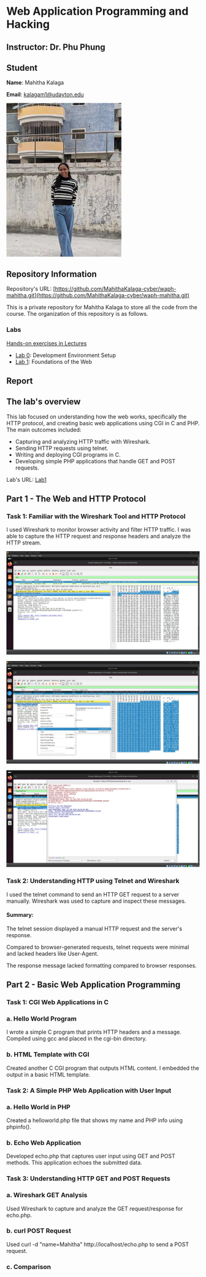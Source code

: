 # Web Application Programming and Hacking

## Instructor: Dr. Phu Phung

## Student

**Name**: Mahitha Kalaga

**Email**: [kalagam1@udayton.edu](kalagam1@udayton.edu)

![Mahitha's headshot](../../images/mahi.jpeg)

## Repository Information

Repository's URL: [https://github.com/MahithaKalaga-cyber/waph-mahitha.git](https://github.com/MahithaKalaga-cyber/waph-mahitha.git)

This is a private repository for Mahitha Kalaga to store all the code from the course. The organization of this repository is as follows.

### Labs

[Hands-on exercises in Lectures](labs)

- [Lab 0](labs/lab0): Development Environment Setup
- [Lab 1](labs/lab1): Foundations of the Web

## Report

## The lab's overview

This lab focused on understanding how the web works, specifically the HTTP protocol, and creating basic web applications using CGI in C and PHP. The main outcomes included:

 - Capturing and analyzing HTTP traffic with Wireshark.
 - Sending HTTP requests using telnet.
 - Writing and deploying CGI programs in C.
 - Developing simple PHP applications that handle GET and POST requests.

Lab's URL: [Lab1](https://github.com/MahithaKalaga-cyber/waph-mahitha/tree/main/labs/lab1)

## Part 1 - The Web and HTTP Protocol

### Task 1: Familiar with the Wireshark Tool and HTTP Protocol

I used Wireshark to monitor browser activity and filter HTTP traffic. I was able to capture the HTTP request and response headers and analyze the HTTP stream.

![Wireshark HTTP requtest for index.html](../../images/1.1.jpeg)

![Following the HTTP stream](../../images/1.2.jpeg)

![HTTP Stream](../../images/1.3.jpeg)

### Task 2: Understanding HTTP using Telnet and Wireshark

I used the telnet command to send an HTTP GET request to a server manually. Wireshark was used to capture and inspect these messages.

#### Summary:

The telnet session displayed a manual HTTP request and the server's response.

Compared to browser-generated requests, telnet requests were minimal and lacked headers like User-Agent.

The response message lacked formatting compared to browser responses.

## Part 2 - Basic Web Application Programming

### Task 1: CGI Web Applications in C

### a. Hello World Program

I wrote a simple C program that prints HTTP headers and a message. Compiled using gcc and placed in the cgi-bin directory.

### b. HTML Template with CGI

Created another C CGI program that outputs HTML content. I embedded the output in a basic HTML template.

### Task 2: A Simple PHP Web Application with User Input

### a. Hello World in PHP

Created a helloworld.php file that shows my name and PHP info using phpinfo().

### b. Echo Web Application

Developed echo.php that captures user input using GET and POST methods. This application echoes the submitted data.

### Task 3: Understanding HTTP GET and POST Requests

### a. Wireshark GET Analysis

Used Wireshark to capture and analyze the GET request/response for echo.php.

### b. curl POST Request

Used curl -d "name=Mahitha" http://localhost/echo.php to send a POST request.

### c. Comparison




